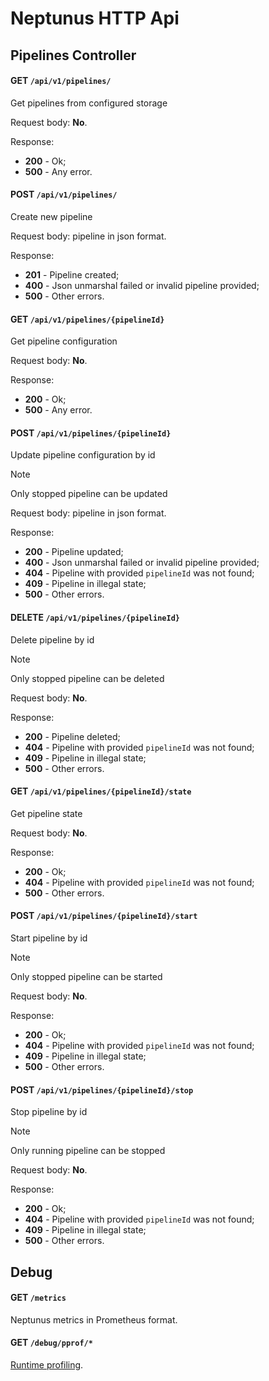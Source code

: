# Neptunus HTTP Api

## Pipelines Controller

#### GET `/api/v1/pipelines/`
Get pipelines from configured storage

Request body: **No**.

Response:
 - **200** - Ok;
 - **500** - Any error.

#### POST `/api/v1/pipelines/`
Create new pipeline

Request body: pipeline in json format.

Response:
 - **201** - Pipeline created;
 - **400** - Json unmarshal failed or invalid pipeline provided;
 - **500** - Other errors.

#### GET `/api/v1/pipelines/{pipelineId}`
Get pipeline configuration

Request body: **No**.

Response:
 - **200** - Ok;
 - **500** - Any error.

#### POST `/api/v1/pipelines/{pipelineId}`
Update pipeline configuration by id

> [!NOTE]  
> Only stopped pipeline can be updated

Request body: pipeline in json format.

Response:
 - **200** - Pipeline updated;
 - **400** - Json unmarshal failed or invalid pipeline provided;
 - **404** - Pipeline with provided `pipelineId` was not found;
 - **409** - Pipeline in illegal state;
 - **500** - Other errors.

#### DELETE `/api/v1/pipelines/{pipelineId}`
Delete pipeline by id

> [!NOTE]  
> Only stopped pipeline can be deleted

Request body: **No**.

Response:
 - **200** - Pipeline deleted;
 - **404** - Pipeline with provided `pipelineId` was not found;
 - **409** - Pipeline in illegal state;
 - **500** - Other errors.

#### GET `/api/v1/pipelines/{pipelineId}/state`
Get pipeline state

Request body: **No**.

Response:
 - **200** - Ok;
 - **404** - Pipeline with provided `pipelineId` was not found;
 - **500** - Other errors.

#### POST `/api/v1/pipelines/{pipelineId}/start`
Start pipeline by id

> [!NOTE]  
> Only stopped pipeline can be started

Request body: **No**.

Response:
 - **200** - Ok;
 - **404** - Pipeline with provided `pipelineId` was not found;
 - **409** - Pipeline in illegal state;
 - **500** - Other errors.

#### POST `/api/v1/pipelines/{pipelineId}/stop`
Stop pipeline by id

> [!NOTE]  
> Only running pipeline can be stopped

Request body: **No**.

Response:
 - **200** - Ok;
 - **404** - Pipeline with provided `pipelineId` was not found;
 - **409** - Pipeline in illegal state;
 - **500** - Other errors.

## Debug

#### GET `/metrics`
Neptunus metrics in Prometheus format.

#### GET `/debug/pprof/*`
[Runtime profiling](https://pkg.go.dev/net/http/pprof).
